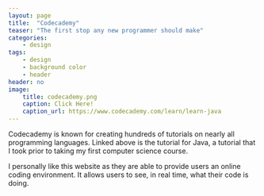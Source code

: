 ```yaml
---
layout: page
title:  "Codecademy​"
teaser: "The first stop any new programmer should make"
categories:
    - design
tags:
    - design
    - background color
    - header
header: no
image:
    title: codecademy.png
    caption: Click Here!
    caption_url: https://www.codecademy.com/learn/learn-java
---
```

Codecademy is known for creating hundreds of tutorials on nearly all programming languages. Linked above is the tutorial for Java, a tutorial that I took prior to taking my first computer science course.

I personally like this website as they are able to provide users an online coding environment. It allows users to see, in real time, what their code is doing.   
